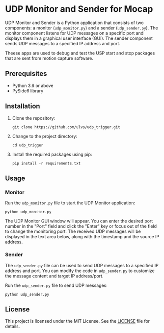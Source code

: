 # UDP Monitor and Sender for Mocap

UDP Monitor and Sender is a Python application that consists of two components: a monitor (`udp_monitor.py`) and a sender (`udp_sender.py`). The monitor component listens for UDP messages on a specific port and displays them in a graphical user interface (GUI). The sender component sends UDP messages to a specified IP address and port.

Theese apps are used to debug and test the USP start and stop packages that are sent from motion capture software.

## Prerequisites

- Python 3.6 or above
- PySide6 library

## Installation

1. Clone the repository:

   ```shell
   git clone https://github.com/ulvs/udp_trigger.git
   ```

2. Change to the project directory:

   ```shell
   cd udp_trigger
   ```

3. Install the required packages using pip:

   ```shell
   pip install -r requirements.txt
   ```

## Usage

### Monitor

Run the `udp_monitor.py` file to start the UDP Monitor application:

```shell
python udp_monitor.py
```

The UDP Monitor GUI window will appear. You can enter the desired port number in the "Port" field and click the "Enter" key or focus out of the field to change the monitoring port. The received UDP messages will be displayed in the text area below, along with the timestamp and the source IP address.

### Sender

The `udp_sender.py` file can be used to send UDP messages to a specified IP address and port. You can modify the code in `udp_sender.py` to customize the message content and target IP address/port.

Run the `udp_sender.py` file to send UDP messages:

```shell
python udp_sender.py
```

## License

This project is licensed under the MIT License. See the [LICENSE](LICENSE) file for details.
```
